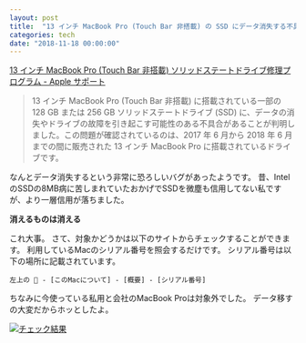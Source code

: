 ```yaml
---
layout: post
title:  "13 インチ MacBook Pro (Touch Bar 非搭載) の SSD にデータ消失する不具合が発見されてらしい"
categories: tech
date: "2018-11-18 00:00:00"
---
```


[13 インチ MacBook Pro \(Touch Bar 非搭載\) ソリッドステートドライブ修理プログラム \- Apple サポート](https://www.apple.com/jp/support/13-inch-macbook-pro-solid-state-drive-service-program/)

> 13 インチ MacBook Pro (Touch Bar 非搭載) に搭載されている一部の 128 GB または 256 GB ソリッドステートドライブ (SSD) に、データの消失やドライブの故障を引き起こす可能性のある不具合があることが判明しました。この問題が確認されているのは、2017 年 6 月から 2018 年 6 月までの間に販売された 13 インチ MacBook Pro に搭載されているドライブです。

なんとデータ消失するという非常に恐ろしいバグがあったようです。
昔、IntelのSSDの8MB病に苦しまれていたおかげでSSDを微塵も信用してない私ですが、より一層信用が落ちました。

**消えるものは消える**

これ大事。
さて、対象かどうかは以下のサイトからチェックすることができます。
利用しているMacのシリアル番号を照会するだけです。
シリアル番号は以下の場所に記載されています。

```
左上の  - [このMacについて] - [概要] - [シリアル番号]
```

ちなみに今使っている私用と会社のMacBook Proは対象外でした。
データ移すの大変だからホッとしたよ。

<div class="trim">
  <div class="trim__item">
    <a href="{{ site.url }}/assets/images/2015-02-18-report/image.jpg">
      <img src="{{ site.url }}/assets/thumbnail/2015-02-18-report/image.jpg" alt="チェック結果">
    </a>
  </div>
</div>
